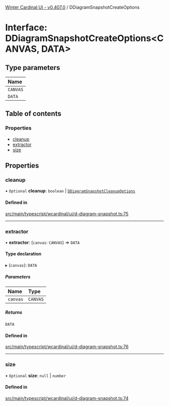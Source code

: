 [Winter Cardinal UI - v0.407.0](../index.md) / DDiagramSnapshotCreateOptions

# Interface: DDiagramSnapshotCreateOptions\<CANVAS, DATA\>

## Type parameters

| Name |
| :------ |
| `CANVAS` |
| `DATA` |

## Table of contents

### Properties

- [cleanup](DDiagramSnapshotCreateOptions.md#cleanup)
- [extractor](DDiagramSnapshotCreateOptions.md#extractor)
- [size](DDiagramSnapshotCreateOptions.md#size)

## Properties

### cleanup

• `Optional` **cleanup**: `boolean` \| [`DDiagramSnapshotCleanupOptions`](DDiagramSnapshotCleanupOptions.md)

#### Defined in

[src/main/typescript/wcardinal/ui/d-diagram-snapshot.ts:75](https://github.com/winter-cardinal/winter-cardinal-ui/blob/v0.407.0/src/main/typescript/wcardinal/ui/d-diagram-snapshot.ts#L75)

___

### extractor

• **extractor**: (`canvas`: `CANVAS`) => `DATA`

#### Type declaration

▸ (`canvas`): `DATA`

##### Parameters

| Name | Type |
| :------ | :------ |
| `canvas` | `CANVAS` |

##### Returns

`DATA`

#### Defined in

[src/main/typescript/wcardinal/ui/d-diagram-snapshot.ts:76](https://github.com/winter-cardinal/winter-cardinal-ui/blob/v0.407.0/src/main/typescript/wcardinal/ui/d-diagram-snapshot.ts#L76)

___

### size

• `Optional` **size**: ``null`` \| `number`

#### Defined in

[src/main/typescript/wcardinal/ui/d-diagram-snapshot.ts:74](https://github.com/winter-cardinal/winter-cardinal-ui/blob/v0.407.0/src/main/typescript/wcardinal/ui/d-diagram-snapshot.ts#L74)
